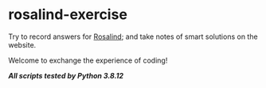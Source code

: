 # rosalind-exercise
 
Try to record answers for [Rosalind](https://rosalind.info/problems/list-view/); and take notes of smart solutions on the website.
 
Welcome to exchange the experience of coding!

***All scripts tested by Python 3.8.12***